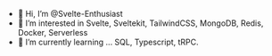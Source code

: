 - 👋 Hi, I’m @Svelte-Enthusiast
- 👀 I’m interested in Svelte, Sveltekit, TailwindCSS, MongoDB, Redis, Docker, Serverless
- 🌱 I’m currently learning ... SQL, Typescript, tRPC.

<!---
Svelte-Enthusiast/Svelte-Enthusiast is a ✨ special ✨ repository because its `README.md` (this file) appears on your GitHub profile.
You can click the Preview link to take a look at your changes.
--->
